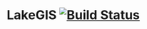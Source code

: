 LakeGIS [![Build Status](https://travis-ci.org/vmi-gis/LakeGIS.png?branch=master)](https://travis-ci.org/vmi-gis/LakeGIS) 
=======

